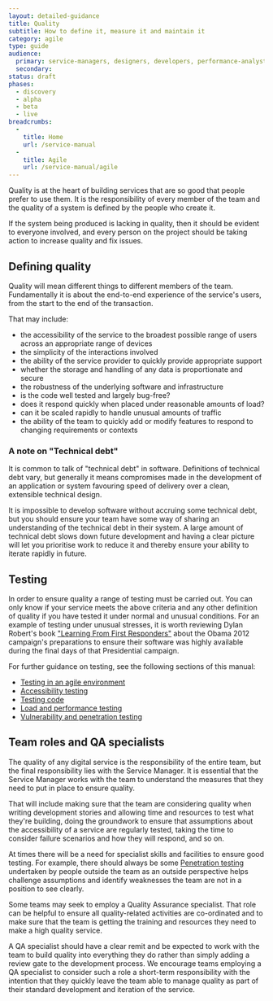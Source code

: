 ```yaml
---
layout: detailed-guidance
title: Quality
subtitle: How to define it, measure it and maintain it
category: agile
type: guide
audience:
  primary: service-managers, designers, developers, performance-analysts, user-researchers, content-designers
  secondary: 
status: draft
phases:
  - discovery
  - alpha
  - beta
  - live
breadcrumbs:
  -
    title: Home
    url: /service-manual
  -
    title: Agile
    url: /service-manual/agile
---
```


Quality is at the heart of building services that are so good that people prefer to use them. It is the responsibility of every member of the team and the quality of a system is defined by the people who create it.

If the system being produced is lacking in quality, then it should be evident to everyone involved, and every person on the project should be taking action to increase quality and fix issues.

## Defining quality

Quality will mean different things to different members of the team. Fundamentally it is about the end-to-end experience of the service's users, from the start to the end of the transaction.

That may include:

* the accessibility of the service to the broadest possible range of users across an appropriate range of devices
* the simplicity of the interactions involved
* the ability of the service provider to quickly provide appropriate support
* whether the storage and handling of any data is proportionate and secure
* the robustness of the underlying software and infrastructure
 * is the code well tested and largely bug-free?
 * does it respond quickly when placed under reasonable amounts of load?
 * can it be scaled rapidly to handle unusual amounts of traffic
* the ability of the team to quickly add or modify features to respond to changing requirements or contexts


### A note on "Technical debt"

It is common to talk of "technical debt" in software. Definitions of technical debt vary, but generally it means compromises made in the development of an application or system favouring speed of delivery over a clean, extensible technical design.

It is impossible to develop software without accruing some technical debt, but you should ensure your team have some way of sharing an understanding of the technical debt in their system. A large amount of technical debt slows down future development and having a clear picture will let you prioritise work to reduce it and thereby ensure your ability to iterate rapidly in future.

## Testing

In order to ensure quality a range of testing must be carried out. You can only know if your service meets the above criteria and any other definition of quality if you have tested it under normal and unusual conditions. For an example of testing under unusual stresses, it is worth reviewing Dylan Robert's book ["Learning From First Responders"](http://oreil.ly/163ybtz) about the Obama 2012 campaign's preparations to ensure their software was highly available during the final days of that Presidential campaign.

For further guidance on testing, see the following sections of this manual:
* [Testing in an agile environment](https://www.gov.uk/service-manual/making-software/testing-in-agile.html)
* [Accessibility testing](https://www.gov.uk/service-manual/making-software/accessibility-testing.html)
* [Testing code](https://www.gov.uk/service-manual/making-software/code-testing.html)
* [Load and performance testing](https://www.gov.uk/service-manual/operations/load-and-performance-testing.html)
* [Vulnerability and penetration testing](https://www.gov.uk/service-manual/operations/penetration-testing.html)

## Team roles and QA specialists

The quality of any digital service is the responsibility of the entire team, but the final responsibility lies with the Service Manager. It is essential that the Service Manager works with the team to understand the measures that they need to put in place to ensure quality.

That will include making sure that the team are considering quality when writing development stories and allowing time and resources to test what they're building, doing the groundwork to ensure that assumptions about the accessibility of a service are regularly tested, taking the time to consider failure scenarios and how they will respond, and so on.

At times there will be a need for specialist skills and facilities to ensure good testing. For example, there should always be some [Penetration testing](https://www.gov.uk/service-manual/operations/penetration-testing.html) undertaken by people outside the team as an outside perspective helps challenge assumptions and identify weaknesses the team are not in a position to see clearly.

Some teams may seek to employ a Quality Assurance specialist. That role can be helpful to ensure all quality-related activities are co-ordinated and to make sure that the team is getting the training and resources they need to make a high quality service.

A QA specialist should have a clear remit and be expected to work with the team to build quality into everything they do rather than simply adding a review gate to the development process. We encourage teams employing a QA specialist to consider such a role a short-term responsibility with the intention that they quickly leave the team able to manage quality as part of their standard development and iteration of the service.
